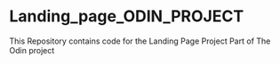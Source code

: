 # Landing_page_ODIN_PROJECT
This Repository contains code for the Landing Page Project Part of The Odin project
